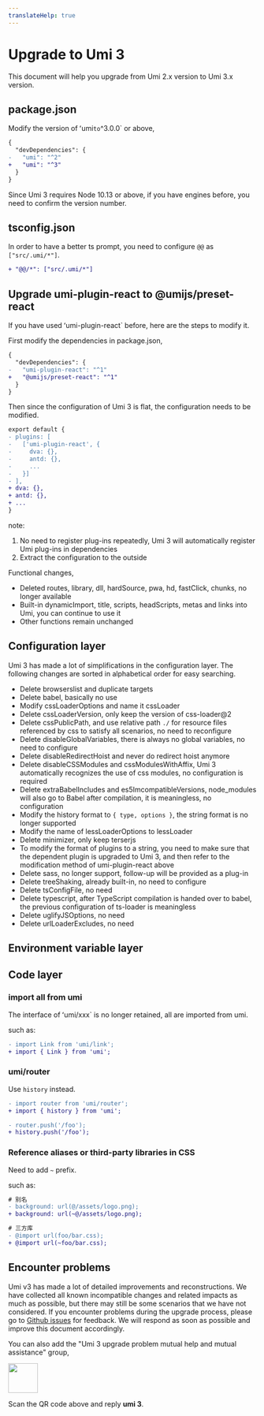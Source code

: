 ```yaml
---
translateHelp: true
---
```


# Upgrade to Umi 3


This document will help you upgrade from Umi 2.x version to Umi 3.x version.

## package.json

Modify the version of ʻumi` to `^3.0.0` or above,

```diff
{
  "devDependencies": {
-   "umi": "^2"
+   "umi": "^3"
  }
}
```

Since Umi 3 requires Node 10.13 or above, if you have engines before, you need to confirm the version number.

## tsconfig.json

In order to have a better ts prompt, you need to configure `@@` as `["src/.umi/*"]`.

```diff
+ "@@/*": ["src/.umi/*"]
```

## Upgrade umi-plugin-react to @umijs/preset-react

If you have used ʻumi-plugin-react` before, here are the steps to modify it.

First modify the dependencies in package.json,

```diff
{
  "devDependencies": {
-   "umi-plugin-react": "^1"
+   "@umijs/preset-react": "^1"
  }
}
```

Then since the configuration of Umi 3 is flat, the configuration needs to be modified.

```diff
export default {
- plugins: [
-   ['umi-plugin-react', {
-     dva: {},
-     antd: {},
-     ...
-   }]
- ],
+ dva: {},
+ antd: {},
+ ...
}
```

note:

1. No need to register plug-ins repeatedly, Umi 3 will automatically register Umi plug-ins in dependencies
2. Extract the configuration to the outside

Functional changes,

* Deleted routes, library, dll, hardSource, pwa, hd, fastClick, chunks, no longer available
* Built-in dynamicImport, title, scripts, headScripts, metas and links into Umi, you can continue to use it
* Other functions remain unchanged

## Configuration layer

Umi 3 has made a lot of simplifications in the configuration layer. The following changes are sorted in alphabetical order for easy searching.

* Delete browserslist and duplicate targets
* Delete babel, basically no use
* Modify cssLoaderOptions and name it cssLoader
* Delete cssLoaderVersion, only keep the version of css-loader@2
* Delete cssPublicPath, and use relative path `./` for resource files referenced by css to satisfy all scenarios, no need to reconfigure
* Delete disableGlobalVariables, there is always no global variables, no need to configure
* Delete disableRedirectHoist and never do redirect hoist anymore
* Delete disableCSSModules and cssModulesWithAffix, Umi 3 automatically recognizes the use of css modules, no configuration is required
* Delete extraBabelIncludes and es5ImcompatibleVersions, node\_modules will also go to Babel after compilation, it is meaningless, no configuration
* Modify the history format to `{ type, options }`, the string format is no longer supported
* Modify the name of lessLoaderOptions to lessLoader
* Delete minimizer, only keep terserjs
* To modify the format of plugins to a string, you need to make sure that the dependent plugin is upgraded to Umi 3, and then refer to the modification method of umi-plugin-react above
* Delete sass, no longer support, follow-up will be provided as a plug-in
* Delete treeShaking, already built-in, no need to configure
* Delete tsConfigFile, no need
* Delete typescript, after TypeScript compilation is handed over to babel, the previous configuration of ts-loader is meaningless
* Delete uglifyJSOptions, no need
* Delete urlLoaderExcludes, no need

## Environment variable layer

## Code layer

### import all from umi

The interface of ʻumi/xxx` is no longer retained, all are imported from umi.

such as:

```diff
- import Link from 'umi/link';
+ import { Link } from 'umi';
```

### umi/router

Use `history` instead.

```diff
- import router from 'umi/router';
+ import { history } from 'umi';

- router.push('/foo');
+ history.push('/foo');
```

### Reference aliases or third-party libraries in CSS

Need to add `~` prefix.

such as:

```diff
# 别名
- background: url(@/assets/logo.png);
+ background: url(~@/assets/logo.png);

# 三方库
- @import url(foo/bar.css);
+ @import url(~foo/bar.css);
```

## Encounter problems

Umi v3 has made a lot of detailed improvements and reconstructions. We have collected all known incompatible changes and related impacts as much as possible, but there may still be some scenarios that we have not considered. If you encounter problems during the upgrade process, please go to [Github issues](https://github.com/umijs/umi/issues) for feedback. We will respond as soon as possible and improve this document accordingly.

You can also add the "Umi 3 upgrade problem mutual help and mutual assistance" group,

<img src="https://img.alicdn.com/tfs/TB1KOhYk8FR4u4jSZFPXXanzFXa-547-550.png" width="60" />

Scan the QR code above and reply **umi 3**.
